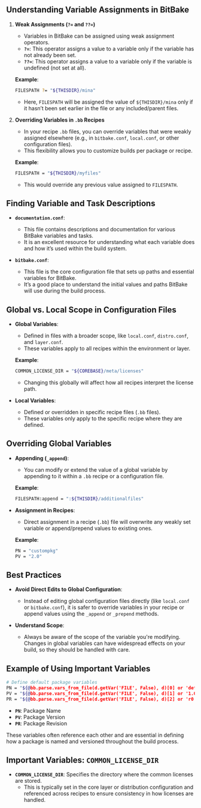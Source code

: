 
## **Understanding Variable Assignments in BitBake**

1. **Weak Assignments (`?=` and `??=`)**
   - Variables in BitBake can be assigned using weak assignment operators.
   - **`?=`**: This operator assigns a value to a variable only if the variable has not already been set.
   - **`??=`**: This operator assigns a value to a variable only if the variable is undefined (not set at all).

   **Example**:
   ```bash
   FILESPATH ?= "${THISDIR}/mina"
   ```
   - Here, `FILESPATH` will be assigned the value of `${THISDIR}/mina` only if it hasn’t been set earlier in the file or any included/parent files.

2. **Overriding Variables in `.bb` Recipes**
   - In your recipe `.bb` files, you can override variables that were weakly assigned elsewhere (e.g., in `bitbake.conf`, `local.conf`, or other configuration files).
   - This flexibility allows you to customize builds per package or recipe.

   **Example**:
   ```bash
   FILESPATH = "${THISDIR}/myfiles"
   ```
   - This would override any previous value assigned to `FILESPATH`.

## **Finding Variable and Task Descriptions**

- **`documentation.conf`**:
  - This file contains descriptions and documentation for various BitBake variables and tasks.
  - It is an excellent resource for understanding what each variable does and how it’s used within the build system.

- **`bitbake.conf`**:
  - This file is the core configuration file that sets up paths and essential variables for BitBake.
  - It’s a good place to understand the initial values and paths BitBake will use during the build process.

## **Global vs. Local Scope in Configuration Files**

- **Global Variables**:
  - Defined in files with a broader scope, like `local.conf`, `distro.conf`, and `layer.conf`.
  - These variables apply to all recipes within the environment or layer.
  
  **Example**:
  ```bash
  COMMON_LICENSE_DIR = "${COREBASE}/meta/licenses"
  ```
  - Changing this globally will affect how all recipes interpret the license path.

- **Local Variables**:
  - Defined or overridden in specific recipe files (`.bb` files).
  - These variables only apply to the specific recipe where they are defined.

## **Overriding Global Variables**

- **Appending (`_append`)**:
  - You can modify or extend the value of a global variable by appending to it within a `.bb` recipe or a configuration file.
  
  **Example**:
  ```bash
  FILESPATH:append = ":${THISDIR}/additionalfiles"
  ```

- **Assignment in Recipes**:
  - Direct assignment in a recipe (`.bb`) file will overwrite any weakly set variable or append/prepend values to existing ones.

  **Example**:
  ```bash
  PN = "custompkg"
  PV = "2.0"
  ```

## **Best Practices**

- **Avoid Direct Edits to Global Configuration**: 
  - Instead of editing global configuration files directly (like `local.conf` or `bitbake.conf`), it is safer to override variables in your recipe or append values using the `_append` or `_prepend` methods.

- **Understand Scope**:
  - Always be aware of the scope of the variable you're modifying. Changes in global variables can have widespread effects on your build, so they should be handled with care.

## **Example of Using Important Variables**

```bash
# Define default package variables
PN = "${@bb.parse.vars_from_file(d.getVar('FILE', False), d)[0] or 'defaultpkgname'}"
PV = "${@bb.parse.vars_from_file(d.getVar('FILE', False), d)[1] or '1.0'}"
PR = "${@bb.parse.vars_from_file(d.getVar('FILE', False), d)[2] or 'r0'}"
```

- **`PN`**: Package Name
- **`PV`**: Package Version
- **`PR`**: Package Revision

These variables often reference each other and are essential in defining how a package is named and versioned throughout the build process.

## **Important Variables: `COMMON_LICENSE_DIR`**
- **`COMMON_LICENSE_DIR`**: Specifies the directory where the common licenses are stored.
  - This is typically set in the core layer or distribution configuration and referenced across recipes to ensure consistency in how licenses are handled.

